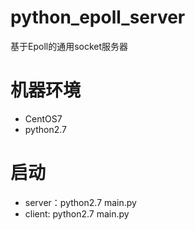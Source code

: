 # python_epoll_server
基于Epoll的通用socket服务器

# 机器环境
- CentOS7
- python2.7

# 启动
- server：python2.7 main.py
- client: python2.7 main.py
